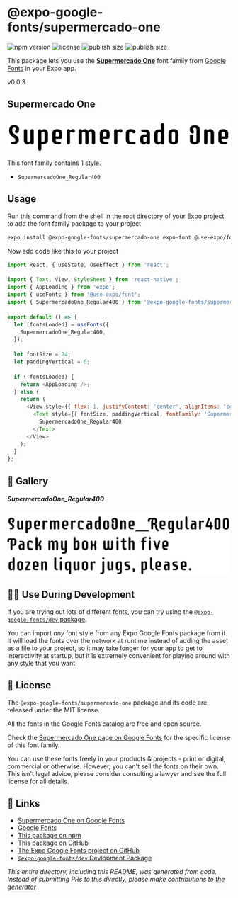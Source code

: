 # @expo-google-fonts/supermercado-one

![npm version](https://flat.badgen.net/npm/v/@expo-google-fonts/supermercado-one)
![license](https://flat.badgen.net/github/license/expo/google-fonts)
![publish size](https://flat.badgen.net/packagephobia/install/@expo-google-fonts/supermercado-one)
![publish size](https://flat.badgen.net/packagephobia/publish/@expo-google-fonts/supermercado-one)

This package lets you use the [**Supermercado One**](https://fonts.google.com/specimen/Supermercado+One) font family from [Google Fonts](https://fonts.google.com/) in your Expo app.

v0.0.3

## Supermercado One

![Supermercado One](./font-family.png)

This font family contains [1 style](#-gallery).

- `SupermercadoOne_Regular400`

## Usage

Run this command from the shell in the root directory of your Expo project to add the font family package to your project
```sh
expo install @expo-google-fonts/supermercado-one expo-font @use-expo/font
```

Now add code like this to your project
```js
import React, { useState, useEffect } from 'react';

import { Text, View, StyleSheet } from 'react-native';
import { AppLoading } from 'expo';
import { useFonts } from '@use-expo/font';
import { SupermercadoOne_Regular400 } from '@expo-google-fonts/supermercado-one';

export default () => {
  let [fontsLoaded] = useFonts({
    SupermercadoOne_Regular400,
  });

  let fontSize = 24;
  let paddingVertical = 6;

  if (!fontsLoaded) {
    return <AppLoading />;
  } else {
    return (
      <View style={{ flex: 1, justifyContent: 'center', alignItems: 'center' }}>
        <Text style={{ fontSize, paddingVertical, fontFamily: 'SupermercadoOne_Regular400' }}>
          SupermercadoOne_Regular400
        </Text>
      </View>
    );
  }
};

```

## 🔡 Gallery

##### SupermercadoOne_Regular400
![SupermercadoOne_Regular400](./ea1b33f9fdd9d3df950419909fa184a44918ab451c8e9e3fc175b440d0938a9f.ttf.png)


## 👩‍💻 Use During Development

If you are trying out lots of different fonts, you can try using the [`@expo-google-fonts/dev` package](https://github.com/expo/google-fonts/tree/master/font-packages/dev#readme).

You can import *any* font style from any Expo Google Fonts package from it. It will load the fonts
over the network at runtime instead of adding the asset as a file to your project, so it may take longer
for your app to get to interactivity at startup, but it is extremely convenient
for playing around with any style that you want.

## 📖 License

The `@expo-google-fonts/supermercado-one` package and its code are released under the MIT license.

All the fonts in the Google Fonts catalog are free and open source.

Check the [Supermercado One page on Google Fonts](https://fonts.google.com/specimen/Supermercado+One) for the specific license of this font family.

You can use these fonts freely in your products & projects - print or digital, commercial or otherwise. However, you can't sell the fonts on their own. This isn't legal advice, please consider consulting a lawyer and see the full license for all details.

## 🔗 Links

- [Supermercado One on Google Fonts](https://fonts.google.com/specimen/Supermercado+One)
- [Google Fonts](https://fonts.google.com/)
- [This package on npm](https://www.npmjs.com/package/@expo-google-fonts/supermercado-one)
- [This package on GitHub](https://github.com/expo/google-fonts/tree/master/font-packages/supermercado-one)
- [The Expo Google Fonts project on GitHub](https://github.com/expo/google-fonts)
- [`@expo-google-fonts/dev` Devlopment Package](https://github.com/expo/google-fonts/tree/master/font-packages/dev)


*This entire directory, including this README, was generated from code. Instead of submitting PRs to this directly, please make contributions to [the generator](https://github.com/expo/google-fonts/tree/master/packages/generator)*
